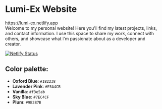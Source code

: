 # Lumi-Ex Website
https://lumi-ex.netlify.app <br>
Welcome to my personal website! Here you'll find my latest projects, links, and contact information. I use this space to share my work, connect with others, and showcase what I'm passionate about as a developer and creator.

[![Netlify Status](https://api.netlify.com/api/v1/badges/9c2c979d-dd24-4fca-81a9-328c1c24d2f0/deploy-status)](https://app.netlify.com/sites/lumi-ex/deploys)

## Color palette:
- **Oxford Blue**: `#182238`
- **Lavender Pink**: `#E5A4CB`
- **Vanilla**: `#f3e5ab`
- **Sky Blue**: `#7EC4CF`
- **Plum**: `#9B287B`
